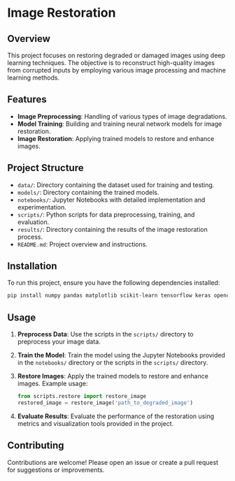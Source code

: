 
# Image Restoration

## Overview

This project focuses on restoring degraded or damaged images using deep learning techniques. The objective is to reconstruct high-quality images from corrupted inputs by employing various image processing and machine learning methods.

## Features

- **Image Preprocessing**: Handling of various types of image degradations.
- **Model Training**: Building and training neural network models for image restoration.
- **Image Restoration**: Applying trained models to restore and enhance images.

## Project Structure

- `data/`: Directory containing the dataset used for training and testing.
- `models/`: Directory containing the trained models.
- `notebooks/`: Jupyter Notebooks with detailed implementation and experimentation.
- `scripts/`: Python scripts for data preprocessing, training, and evaluation.
- `results/`: Directory containing the results of the image restoration process.
- `README.md`: Project overview and instructions.

## Installation

To run this project, ensure you have the following dependencies installed:

```bash
pip install numpy pandas matplotlib scikit-learn tensorflow keras opencv-python
```

## Usage

1. **Preprocess Data**:
    Use the scripts in the `scripts/` directory to preprocess your image data.

2. **Train the Model**:
    Train the model using the Jupyter Notebooks provided in the `notebooks/` directory or the scripts in the `scripts/` directory.

3. **Restore Images**:
    Apply the trained models to restore and enhance images. Example usage:
    ```python
    from scripts.restore import restore_image
    restored_image = restore_image('path_to_degraded_image')
    ```

4. **Evaluate Results**:
    Evaluate the performance of the restoration using metrics and visualization tools provided in the project.

## Contributing

Contributions are welcome! Please open an issue or create a pull request for suggestions or improvements.
